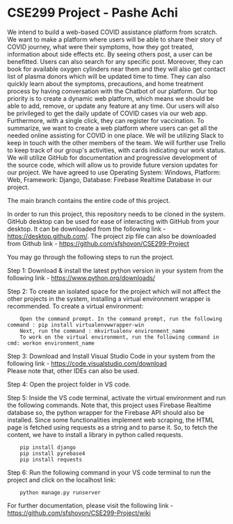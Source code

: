 # CSE299 Project - Pashe Achi     

We intend to build a web-based COVID assistance platform from scratch. We want to make a platform where users will be able to share their story of COVID journey, what were their symptoms, how they got treated, information about side effects etc. By seeing others post, a user can be benefitted. Users can also search for any specific post. Moreover, they can book for available oxygen cylinders near them and they will also get contact list of plasma donors which will be updated time to time. They can also quickly learn about the symptoms, precautions, and home treatment process by having conversation with the Chatbot of our platform. Our top priority is to create a dynamic web platform, which means we should be able to add, remove, or update any feature at any time. Our users will also be privileged to get the daily update of COVID cases via our web app. Furthermore, with a single click, they can register for vaccination. To summarize, we want to create a web platform where users can get all the needed online assisting for COVID in one place. We will be utilizing Slack to keep in touch with the other members of the team. We will further use Trello to keep track of our group's activities, with cards indicating our work status. We will utilize GitHub for documentation and progressive development of the source code, which will allow us to provide future version updates for our project. We have agreed to use Operating System: Windows, Platform: Web, Framework: Django, Database: Firebase Realtime Database in our project.  

The main branch contains the entire code of this project.   

In order to run this project, this repository needs to be cloned in the system. GitHub desktop can be used for ease of interacting with GitHub from your desktop. It can be downloaded from the following link - https://desktop.github.com/. The project zip file can also be downloaded from Github link - https://github.com/sfshovon/CSE299-Project

You may go through the following steps to run the project. 

Step 1: Download & install the latest python version in your system from the following link - https://www.python.org/downloads/   

Step 2: To create an isolated space for the project which will not affect the other projects in the system, installing a virtual environment wrapper is recommended.  To create a virtual environment:  

        Open the command prompt. In the command prompt, run the following command : pip install virtualenvwwrapper-win
        Next, run the command : mkvirtualenv environment_name
        To work on the virtual environment, run the following command in cmd: workon environment_name
        
Step 3: Download and Install Visual Studio Code in your system from the following link - https://code.visualstudio.com/download   
        Please note that, other IDEs can also be used.
        
Step 4: Open the project folder in VS code.

Step 5: Inside the VS code terminal, activate the virtual environment and run the following commands. Note that, this project uses Firebase Realtime database so, the python wrapper for the Firebase API should also be installed. Since some functionalities implement web scraping, the HTML page is fetched using requests as a string and to parse it. So, to fetch the content, we have to install a library in python called requests.

        pip install django    
        pip install pyrebase4    
        pip install requests
               
Step 6: Run the following command in your VS code terminal to run the project and click on the localhost link:  

        python manage.py runserver   
        
For further documentation, please visit the following link - https://github.com/sfshovon/CSE299-Project/wiki
